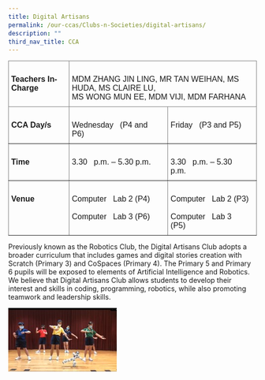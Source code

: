 ```yaml
---
title: Digital Artisans
permalink: /our-ccas/Clubs-n-Societies/digital-artisans/
description: ""
third_nav_title: CCA
---
```

<style type="text/css">
.tg  {border-collapse:collapse;border-spacing:0;}
.tg td{border-color:black;border-style:solid;border-width:1px;font-family:Arial, sans-serif;font-size:14px;
  overflow:hidden;padding:10px 5px;word-break:normal;}
.tg th{border-color:black;border-style:solid;border-width:1px;font-family:Arial, sans-serif;font-size:14px;
  font-weight:normal;overflow:hidden;padding:10px 5px;word-break:normal;}
.tg .tg-cey4{border-color:inherit;font-size:16px;text-align:left;vertical-align:top}
.tg .tg-dbtv{border-color:inherit;font-size:16px;font-weight:bold;text-align:left;vertical-align:top}
</style>
<table class="tg">
<thead>
  <tr>
    <th class="tg-dbtv">&nbsp;&nbsp;&nbsp;<br>Teachers In-Charge&nbsp;&nbsp;&nbsp;</th>
    <th class="tg-cey4" colspan="2"><br>MDM ZHANG JIN LING, MR TAN WEIHAN, MS HUDA, MS CLAIRE LU,<br>MS WONG MUN EE, MDM   VIJI, MDM FARHANA</th>
  </tr>
</thead>
<tbody>
  <tr>
    <td class="tg-dbtv">&nbsp;&nbsp;&nbsp;<br>CCA Day/s&nbsp;&nbsp;&nbsp;</td>
    <td class="tg-cey4">&nbsp;&nbsp;&nbsp;<br>Wednesday&nbsp;&nbsp;&nbsp;(P4 and P6)&nbsp;&nbsp;&nbsp;</td>
    <td class="tg-cey4">&nbsp;&nbsp;&nbsp;<br>Friday&nbsp;&nbsp;&nbsp;(P3 and P5)&nbsp;&nbsp;&nbsp;</td>
  </tr>
  <tr>
    <td class="tg-dbtv">&nbsp;&nbsp;&nbsp;<br>Time&nbsp;&nbsp;&nbsp;</td>
    <td class="tg-cey4">&nbsp;&nbsp;&nbsp;<br>3.30&nbsp;&nbsp;&nbsp;p.m. – 5.30 p.m.&nbsp;&nbsp;&nbsp;</td>
    <td class="tg-cey4">&nbsp;&nbsp;&nbsp;<br>3.30&nbsp;&nbsp;&nbsp;p.m. – 5.30 p.m.&nbsp;&nbsp;&nbsp;</td>
  </tr>
  <tr>
    <td class="tg-dbtv">&nbsp;&nbsp;&nbsp;<br>Venue&nbsp;&nbsp;&nbsp;</td>
    <td class="tg-cey4">&nbsp;&nbsp;&nbsp;<br>Computer&nbsp;&nbsp;&nbsp;Lab 2 (P4) <br>&nbsp;&nbsp;&nbsp;<br>Computer&nbsp;&nbsp;&nbsp;Lab 3 (P6)&nbsp;&nbsp;&nbsp;</td>
    <td class="tg-cey4">&nbsp;&nbsp;&nbsp;<br>Computer&nbsp;&nbsp;&nbsp;Lab 2 (P3) <br>&nbsp;&nbsp;&nbsp;<br>Computer&nbsp;&nbsp;&nbsp;Lab 3 (P5)&nbsp;&nbsp;&nbsp;</td>
  </tr>
</tbody>
</table>
	
Previously known as the Robotics Club, the Digital Artisans Club adopts a broader curriculum that includes games and digital stories creation with Scratch (Primary 3) and CoSpaces (Primary 4). The Primary 5 and Primary 6 pupils will be exposed to elements of Artificial Intelligence and Robotics. We believe that Digital Artisans Club allows students to develop their interest and skills in coding, programming, robotics, while also promoting teamwork and leadership skills.

![](/images/DA%201.jpg)